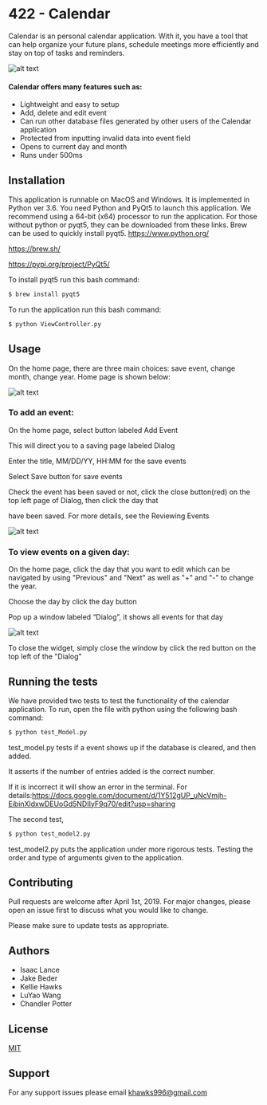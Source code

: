 # 422 - Calendar

Calendar is an personal calendar application. With it, you have a tool that can help organize your future plans, schedule meetings more efficiently and stay on top of tasks and reminders. 

![alt text](https://github.com/IsaacLance/422group7/blob/master/Calendar.png)


#### Calendar offers many features such as:
- Lightweight and easy to setup
- Add, delete and edit event
- Can run other database files generated by other users of the Calendar application
- Protected from inputting invalid data into event field
- Opens to current day and month
- Runs under 500ms

## Installation

This application is runnable on MacOS and Windows. It is implemented in Python ver 3.6. You need Python and PyQt5 to launch this application.
We recommend using a 64-bit (x64) processor to run the application.
For those without python or pyqt5, they can be downloaded from these links.
Brew can be used to quickly install pyqt5.
https://www.python.org/

https://brew.sh/

https://pypi.org/project/PyQt5/

To install pyqt5 run this bash command:
```bash
$ brew install pyqt5
```
To run the application run this bash command:
```bash
$ python ViewController.py
```

## Usage
On the home page, there are three main choices: save event, change month, change year. 
Home page is shown below: 

![alt text](https://github.com/IsaacLance/422group7/blob/master/Calendar.png)

### To add an event:
On the home page, select button labeled Add Event

This will direct you to a saving page labeled Dialog

Enter the title, MM/DD/YY, HH:MM for the save events 

Select Save button for save events

Check the event has been saved or not, click the close button(red) on the top left page of Dialog, then click the day that

have been saved. For more details, see the Reviewing Events

![alt text](https://github.com/IsaacLance/422group7/blob/master/Add_date_popup.png)

### To view events on a given day:
On the home page, click the day that you want to edit which can be navigated by using "Previous" and "Next" as well as "+" and "-" to change the year.

Choose the day by click the day button

Pop up a window labeled “Dialog”, it shows all events for that day

![alt text](https://github.com/IsaacLance/422group7/blob/master/events.png)

To close the widget, simply close the window by click the red button on the top left of the "Dialog"

## Running the tests
We have provided two tests to test the functionality of the calendar application.
To run, open the file with python using the following bash command:

```bash
$ python test_Model.py
```

test_model.py tests if a event shows up if the database is cleared, and then added. 

It asserts if the number of entries added is the correct number.

If it is incorrect it will show an error in the terminal. For details:https://docs.google.com/document/d/1Y512gUP_uNcVmjh-EibinXldxwDEUoGd5NDIIyF9q70/edit?usp=sharing

The second test, 
```bash
$ python test_model2.py
```
test_model2.py puts the application under more rigorous tests. 
Testing the order and type of arguments given to the application.

## Contributing
Pull requests are welcome after April 1st, 2019. For major changes, please open an issue first to discuss what you would like to change.

Please make sure to update tests as appropriate.
## Authors
- Isaac Lance
- Jake Beder
- Kellie Hawks
- LuYao Wang
- Chandler Potter

## License
[MIT](https://choosealicense.com/licenses/mit/)

## Support
For any support issues please email khawks996@gmail.com
